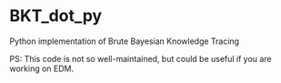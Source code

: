 # BKT_dot_py

Python implementation of Brute Bayesian Knowledge Tracing 


PS: This code is not so well-maintained, but could be useful if you are working on EDM. 
